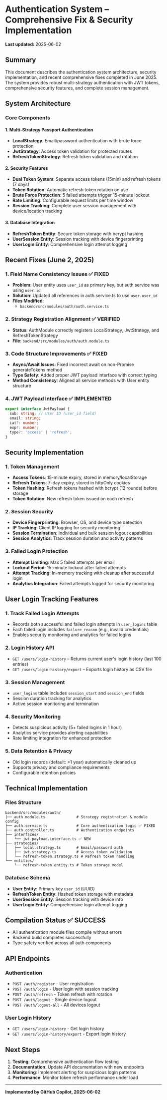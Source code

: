 # Authentication System – Comprehensive Fix & Security Implementation

**Last updated:** 2025-06-02

## Summary

This document describes the authentication system architecture, security implementation, and recent comprehensive fixes completed in June 2025. The system provides robust multi-strategy authentication with JWT tokens, comprehensive security features, and complete session management.

## System Architecture

### Core Components

#### 1. Multi-Strategy Passport Authentication

- **LocalStrategy**: Email/password authentication with brute force protection
- **JwtStrategy**: Access token validation for protected routes
- **RefreshTokenStrategy**: Refresh token validation and rotation

#### 2. Security Features

- **Dual Token System**: Separate access tokens (15min) and refresh tokens (7 days)
- **Token Rotation**: Automatic refresh token rotation on use
- **Brute Force Protection**: 5 failed attempts trigger 15-minute lockout
- **Rate Limiting**: Configurable request limits per time window
- **Session Tracking**: Complete user session management with device/location tracking

#### 3. Database Integration

- **RefreshToken Entity**: Secure token storage with bcrypt hashing
- **UserSession Entity**: Session tracking with device fingerprinting
- **UserLogin Entity**: Comprehensive login attempt logging

## Recent Fixes (June 2, 2025)

### 1. Field Name Consistency Issues ✅ FIXED

- **Problem**: User entity uses `user_id` as primary key, but auth service was using `user.id`
- **Solution**: Updated all references in auth.service.ts to use `user.user_id`
- **Files Modified**:
  - `backend/src/modules/auth/auth.service.ts`

### 2. Strategy Registration Alignment ✅ VERIFIED

- **Status**: AuthModule correctly registers LocalStrategy, JwtStrategy, and RefreshTokenStrategy
- **File**: `backend/src/modules/auth/auth.module.ts`

### 3. Code Structure Improvements ✅ FIXED

- **Async/Await Issues**: Fixed incorrect await on non-Promise generateTokens method
- **Type Safety**: Added proper JWT payload interface with correct typing
- **Method Consistency**: Aligned all service methods with User entity structure

### 4. JWT Payload Interface ✅ IMPLEMENTED

```typescript
export interface JwtPayload {
  sub: string; // User ID (user_id field)
  email: string;
  iat?: number;
  exp?: number;
  type?: 'access' | 'refresh';
}
```

## Security Implementation

### 1. Token Management

- **Access Tokens**: 15-minute expiry, stored in memory/localStorage
- **Refresh Tokens**: 7-day expiry, stored in httpOnly cookies
- **Token Hashing**: Refresh tokens hashed with bcrypt (12 rounds) before storage
- **Token Rotation**: New refresh token issued on each refresh

### 2. Session Security

- **Device Fingerprinting**: Browser, OS, and device type detection
- **IP Tracking**: Client IP logging for security monitoring
- **Session Termination**: Individual and bulk session logout capabilities
- **Session Analytics**: Track session duration and activity patterns

### 3. Failed Login Protection

- **Attempt Limiting**: Max 5 failed attempts per email
- **Lockout Period**: 15-minute lockout after failed attempts
- **Attempt Tracking**: In-memory tracking with cleanup after successful login
- **Analytics Integration**: Failed attempts logged for security monitoring

## User Login Tracking Features

### 1. Track Failed Login Attempts

- Records both successful and failed login attempts in `user_logins` table
- Each failed login includes `failure_reason` (e.g., invalid credentials)
- Enables security monitoring and analytics for failed logins

### 2. Login History API

- `GET /users/login-history` – Returns current user's login history (last 100 entries)
- `GET /users/login-history/export` – Exports login history as CSV file

### 3. Session Management

- `user_logins` table includes `session_start` and `session_end` fields
- Session duration tracking for analytics
- Active session monitoring and termination

### 4. Security Monitoring

- Detects suspicious activity (5+ failed logins in 1 hour)
- Analytics service provides alerting capabilities
- Rate limiting integration for enhanced protection

### 5. Data Retention & Privacy

- Old login records (default: >1 year) automatically cleaned up
- Supports privacy and compliance requirements
- Configurable retention policies

## Technical Implementation

### Files Structure

```
backend/src/modules/auth/
├── auth.module.ts              # Strategy registration & module config
├── auth.service.ts             # Core authentication logic ✅ FIXED
├── auth.controller.ts          # Authentication endpoints
├── interfaces/
│   └── jwt-payload.interface.ts ✅ NEW
├── strategies/
│   ├── local.strategy.ts       # Email/password auth
│   ├── jwt.strategy.ts         # Access token validation
│   └── refresh-token.strategy.ts # Refresh token handling
└── entities/
    └── refresh-token.entity.ts # Token storage model
```

### Database Schema

- **User Entity**: Primary key `user_id` (UUID)
- **RefreshToken Entity**: Hashed token storage with metadata
- **UserSession Entity**: Session tracking with device info
- **UserLogin Entity**: Comprehensive login attempt logging

## Compilation Status ✅ SUCCESS

- All authentication module files compile without errors
- Backend build completes successfully
- Type safety verified across all auth components

## API Endpoints

### Authentication

- `POST /auth/register` - User registration
- `POST /auth/login` - User login with session tracking
- `POST /auth/refresh` - Token refresh with rotation
- `POST /auth/logout` - Single device logout
- `POST /auth/logout-all` - All devices logout

### User Login History

- `GET /users/login-history` - Get login history
- `GET /users/login-history/export` - Export login history

## Next Steps

1. **Testing**: Comprehensive authentication flow testing
2. **Documentation**: Update API documentation with new endpoints
3. **Monitoring**: Implement alerting for suspicious login patterns
4. **Performance**: Monitor token refresh performance under load

---

**Implemented by GitHub Copilot, 2025-06-02**
